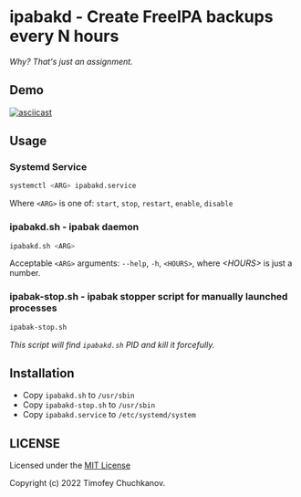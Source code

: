 # ipabakd - Create FreeIPA backups every N hours
*Why? That's just an assignment.*

## Demo
[![asciicast](https://asciinema.org/a/LW9iTRk5zn3AmwGzviq1181BV.svg)](https://asciinema.org/a/LW9iTRk5zn3AmwGzviq1181BV?speed=3)

## Usage
### Systemd Service
```bash
systemctl <ARG> ipabakd.service
```

Where `<ARG>` is one of: `start`, `stop`, `restart`, `enable`, `disable`

### **ipabakd.sh** - ipabak daemon
```bash
ipabakd.sh <ARG>
```

Acceptable `<ARG>` arguments: `--help`, `-h`, `<HOURS>`, where *\<HOURS\>* is just a number.

### **ipabak-stop.sh** - ipabak stopper script for manually launched processes
```bash
ipabak-stop.sh
```

*This script will find `ipabakd.sh` PID and kill it forcefully.*

## Installation
- Copy `ipabakd.sh` to `/usr/sbin`
- Copy `ipabakd-stop.sh` to `/usr/sbin`
- Copy `ipabakd.service` to `/etc/systemd/system`

## LICENSE
Licensed under the [MIT License](./LICENSE)

Copyright (c) 2022 Timofey Chuchkanov.